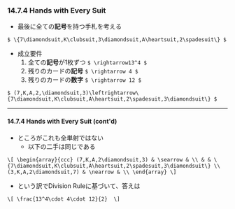 ### 14.7.4 Hands with Every Suit

* 最後に全ての**記号**を持つ手札を考える

`$ \{7\diamondsuit,K\clubsuit,3\diamondsuit,A\heartsuit,2\spadesuit\} $`

* 成立要件
  1. 全ての**記号**が1枚ずつ `$ \rightarrow13^4 $`
  1. 残りのカードの**記号** `$ \rightarrow 4 $`
  1. 残りのカードの**数字** `$ \rightarrow 12 $`

`$ (7,K,A,2,\diamondsuit,3)\leftrightarrow\{7\diamondsuit,K\clubsuit,A\heartsuit,2\spadesuit,3\diamondsuit\} $`

---

#### 14.7.4 Hands with Every Suit (cont'd)

* ところがこれも全単射ではない
  * 以下の二手は同じである

`\[
\begin{array}{ccc}
 (7,K,A,2\diamondsuit,3) & \searrow & \\
 & & \{7\diamondsuit,K\clubsuit,A\heartsuit,2\spadesuit,3\diamondsuit\} \\
 (3,K,A,2\diamondsuit,7) & \nearrow & \\
\end{array}
\]`

* という訳でDivision Ruleに基づいて、答えは

`\[
\frac{13^4\cdot 4\cdot 12}{2} 
\]`
